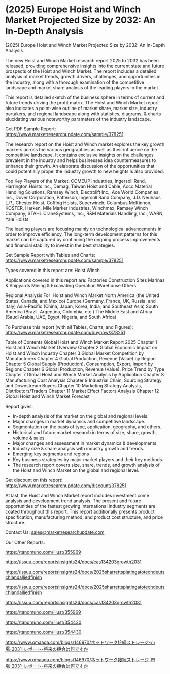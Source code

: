 # (2025) Europe Hoist and Winch Market Projected Size by 2032: An In-Depth Analysis

(2025) Europe Hoist and Winch Market Projected Size by 2032: An In-Depth Analysis

The new Hoist and Winch Market research report 2025 to 2032 has been released, providing comprehensive insights into the current state and future prospects of the Hoist and Winch Market. The report includes a detailed analysis of market trends, growth drivers, challenges, and opportunities in the industry, along with a thorough examination of the competitive landscape and market share analysis of the leading players in the market.

This report is detailed sketch of the business sphere in terms of current and future trends driving the profit matrix. The Hoist and Winch Market report also indicates a point-wise outline of market share, market size, industry partakers, and regional landscape along with statistics, diagrams, & charts elucidating various noteworthy parameters of the industry landscape.

Get PDF Sample Report: https://www.marketresearchupdate.com/sample/378251

The research report on the Hoist and Winch market explores the key growth markers across the various geographies as well as their influence on the competitive landscape. It contains exclusive insights on the challenges prevalent in the industry and helps businesses idea countermeasures to enhance their growth. An elaborate discussion of the opportunities that could potentially propel the industry growth to new heights is also provided.

Top Key Players of the Market:
COMEUP Industries, Ingersoll Rand, Harrington Hoists Inc., Demag, Taiwan Hoist and Cable, Acco Material Handling Solutions, Ramsey Winch, Electrolift Inc., Ace World Companies, Inc., Dover Corporation, Patterson, Ingersoll Rand Company, J.D. Neuhaus L.P., Chester Hoist, Coffing Hoists, Superwinch, Columbus McKinnon, KOSTER, Harken, Mile Marker Industries, Winchmax, Ramsey Winch Company, STAHL CraneSystems, Inc., R&M Materials Handling, Inc., WARN, Yale Hoists


The leading players are focusing mainly on technological advancements in order to improve efficiency. The long-term development patterns for this market can be captured by continuing the ongoing process improvements and financial stability to invest in the best strategies.

Get Sample Report with Tables and Charts: https://www.marketresearchupdate.com/sample/378251

Types covered in this report are:
Hoist
Winch


Applications covered in this report are:
Factories
Construction Sites
Marinas & Shipyards
Mining & Excavating Operation
Warehouse
Others


Regional Analysis For  Hoist and Winch Market
North America (the United States, Canada, and Mexico)
Europe (Germany, France, UK, Russia, and Italy)
Asia-Pacific (China, Japan, Korea, India, and Southeast Asia)
South America (Brazil, Argentina, Colombia, etc.)
The Middle East and Africa (Saudi Arabia, UAE, Egypt, Nigeria, and South Africa)

To Purchase this report (with all Tables, Charts, and Figures): https://www.marketresearchupdate.com/buynow/378251

Table of Contents
Global Hoist and Winch Market Report 2025
Chapter 1 Hoist and Winch Market Overview
Chapter 2 Global Economic Impact on Hoist and Winch Industry
Chapter 3 Global Market Competition by Manufacturers
Chapter 4 Global Production, Revenue (Value) by Region
Chapter 5 Global Supply (Production), Consumption, Export, Import by Regions
Chapter 6 Global Production, Revenue (Value), Price Trend by Type
Chapter 7 Global Hoist and Winch Market Analysis by Application
Chapter 8 Manufacturing Cost Analysis
Chapter 9 Industrial Chain, Sourcing Strategy and Downstream Buyers
Chapter 10 Marketing Strategy Analysis, Distributors/Traders
Chapter 11 Market Effect Factors Analysis
Chapter 12 Global Hoist and Winch Market Forecast

Report gives:

- In-depth analysis of the market on the global and regional levels.
- Major changes in market dynamics and competitive landscape.
- Segmentation on the basis of type, application, geography, and others.
- Historical and future market research in terms of size, share, growth, volume & sales.
- Major changes and assessment in market dynamics & developments.
- Industry size & share analysis with industry growth and trends.
- Emerging key segments and regions
- Key business strategies by major market players and their key methods.
- The research report covers size, share, trends, and growth analysis of the Hoist and Winch Market on the global and regional level.

Get discount on this report: https://www.marketresearchupdate.com/discount/378251

At last, the Hoist and Winch Market report includes investment come analysis and development trend analysis. The present and future opportunities of the fastest growing international industry segments are coated throughout this report. This report additionally presents product specification, manufacturing method, and product cost structure, and price structure.

Contact Us:
sales@marketresearchupdate.com

Our Other Reports:

https://tanomuno.com/illust/355969

https://issuu.com/reportsinsights24/docs/cas134203growth2031

https://issuu.com/reportsinsights24/docs/2025sharrettsplatingatotechdeutschlandalliedfinish

https://issuu.com/reportsinsights24/docs/2025sharrettsplatingatotechdeutschlandalliedfinish

https://issuu.com/reportsinsights24/docs/cas134203growth2031

https://tanomuno.com/illust/355969

https://tanomuno.com/illust/354430

https://tanomuno.com/illust/354430

https://www.omaada.com/blogs/146970/ネットワーク接続ストレージ-市場-2031-レポート-将来の機会は何ですか

https://www.omaada.com/blogs/146970/ネットワーク接続ストレージ-市場-2031-レポート-将来の機会は何ですか
